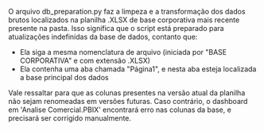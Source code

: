 O arquivo db_preparation.py faz a limpeza e a transformação dos dados brutos localizados na planilha .XLSX de base corporativa mais recente presente na pasta.
Isso significa que o script está preparado para atualizações indefinidas da base de dados, contanto que:
  - Ela siga a mesma nomenclatura de arquivo (iniciada por "BASE CORPORATIVA" e com extensão .XLSX)
  - Ela contenha uma aba chamada "Página1", e nesta aba esteja localizada a base principal dos dados

Vale ressaltar para que as colunas presentes na versão atual da planilha não sejam renomeadas em versões futuras.
Caso contrário, o dashboard em 'Analise Comercial.PBIX' encontrará erro nas colunas da base, e precisará ser corrigido manualmente.
